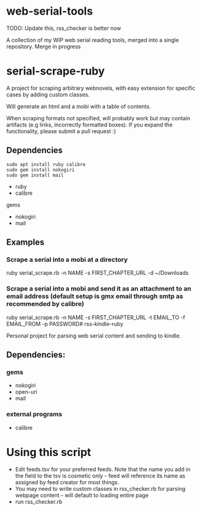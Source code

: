 # web-serial-tools

TODO: Update this, rss_checker is better now

A collection of my WIP web serial reading tools, merged into a single repository. Merge in progress

# serial-scrape-ruby

A project for scraping arbitrary webnovels, with easy extension for specific cases by adding custom classes.

Will generate an html and a mobi with a table of contents.

When scraping formats not specified, will probably work but may contain artifacts (e.g links, incorrectly formatted boxes). If you expand the functionality, please submit a pull request :)

## Dependencies

    sudo apt install ruby calibre
    sudo gem install nokogiri
    sudo gem install mail

* ruby
* calibre

gems
* nokogiri
* mail

## Examples

### Scrape a serial into a mobi at a directory 
ruby serial_scrape.rb -n NAME -s FIRST_CHAPTER_URL -d ~/Downloads

### Scrape a serial into a mobi and send it as an attachment to an email address (default setup is gmx email through smtp as recommended by calibre)
ruby serial_scrape.rb -n NAME -s FIRST_CHAPTER_URL -t EMAIL_TO
-f EMAIL_FROM -p PASSWORD# rss-kindle-ruby

Personal project for parsing web serial content and sending to kindle.

## Dependencies:
### gems
* nokogiri
* open-uri
* mail

### external programs
* calibre

# Using this script

* Edit feeds.tsv for your preferred feeds. Note that the name you add in the field to the tsv is cosmetic only - feed will reference its name as assigned by feed creator for most things.
* You may need to write custom classes in rss_checker.rb for parsing webpage content - will default to loading entire page
* run rss_checker.rb
